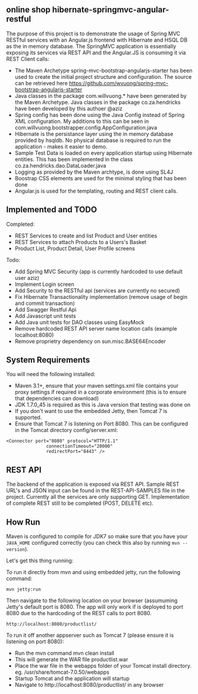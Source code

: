 online shop hibernate-springmvc-angular-restful
----------------------

The purpose of this project is to demonstrate the usage of Spring MVC RESTful services with an Angular.js frontend with Hibernate and HSQL DB as the in memory database.
The SpringMVC application is essentially exposing its services via REST API and the Angular.JS is consuming it via REST Client calls:

* The Maven Archetype spring-mvc-bootstrap-angularjs-starter has been used to create the initial project structure and configuration. The source can be retrieved here https://github.com/wvuong/spring-mvc-bootstrap-angularjs-starter
* Java classes in the package com.willvuong.* have been generated by the Maven Archetype. Java classes in the package co.za.hendricks have been developed by this authoer @aziz
* Spring config has been done using the Java Config instead of Spring XML configuration. My additions to this can be seen in com.willvuong.bootstrapper.config.AppConfiguration.java
* Hibernate is the persistance layer using the in memory database provided by hsqldb. No physical database is required to run the application - makes it easier to demo.
* Sample Test Data is loaded on every application startup using Hibernate entities. This has been implemented in the class co.za.hendricks.dao.DataLoader.java
* Logging as provided by the Maven archtype, is done using SL4J
* Boostrap CSS elements are used for the minimal styling that has been done
* Angular.js is used for the templating, routing and REST client calls.

Implemented and TODO
----------------------
Completed:
* REST Services to create and list Product and User entities
* REST Services to attach Products to a Users's Basket
* Product List, Product Detail, User Profile screens

Todo:
* Add Spring MVC Security (app is currently hardcoded to use default user aziz)
* Implement Login screen
* Add Security to the RESTful api (services are currently no secured)
* Fix Hibernate Transactionality implementation (remove usage of begin and commit transaction)
* Add Swagger Restful Api
* Add Javascript unit tests
* Add Java unit tests for DAO classes using EasyMock
* Remove hardcoded REST API server name location calls (example localhost:8080)
* Remove proprietry dependency on sun.misc.BASE64Encoder

System Requirements
----------------------
You will need the following installed:
* Maven 3.1+, ensure that your maven settings.xml file contains your proxy settings if required in a corporate environment (this is to ensure that dependencies can download)
* JDK 1.7.0_45 is required as this is Java version that testing was done on
* If you don't want to use the embedded Jetty, then Tomcat 7 is supported.
* Ensure that Tomcat 7 is listening on Port 8080. This can be configured in the Tomcat directory config/server.xml:

``````````````````````````````````````````
<Connector port="8080" protocol="HTTP/1.1"
               connectionTimeout="20000"
               redirectPort="8443" />
``````````````````````````````````````````


REST API
---------------------
The backend of the application is exposed via REST API. Sample REST URL's and JSON input can be found in the REST-API-SAMPLES file in the project.
Currently all the services are only supporting GET. Implementation of complete REST still to be completed (POST, DELETE etc).


How Run
----------------------
Maven is configured to compile for JDK7 so make sure that you have your `JAVA_HOME` configured correctly (you can check this also by running `mvn --version`).

Let's get this thing running:

To run it directly from mvn and using embedded jetty, run the following command:

```
mvn jetty:run
```
Then navigate to the following location on your browser (assumuming Jetty's default port is 8080. The app will only work if is deployed to port 8080 due to the hardcoding of the REST calls to port 8080.

```
http://localhost:8080/productlist/
```

To run it off another appserver such as Tomcat 7 (please ensure it is listening on port 8080):

* Run the mvn command mvn clean install
* This will generate the WAR file productlist.war
* Place the war file in the webapps folder of your Tomcat install directory. eg. /usr/share/tomcat-7.0.50/webapps
* Startup Tomcat and the application will startup
* Navigate to http://localhost:8080/productlist/ in any browser




